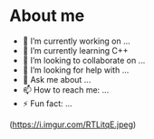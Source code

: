 # About me

- 🔭 I’m currently working on ...
- 🌱 I’m currently learning C++ 
- 👯 I’m looking to collaborate on ...
- 🤔 I’m looking for help with ...
- 💬 Ask me about ...
- 📫 How to reach me: ...
- ⚡ Fun fact: ...

(https://i.imgur.com/RTLitqE.jpeg)
